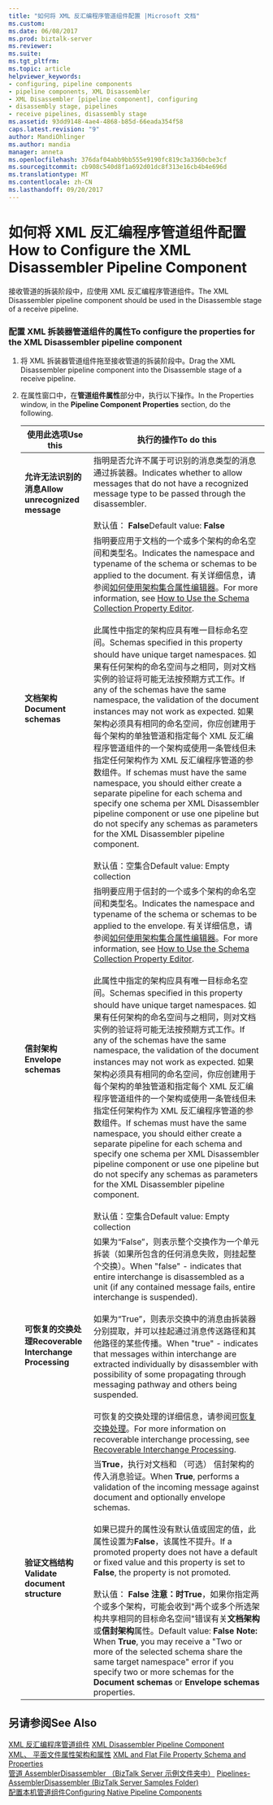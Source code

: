 ```yaml
---
title: "如何将 XML 反汇编程序管道组件配置 |Microsoft 文档"
ms.custom: 
ms.date: 06/08/2017
ms.prod: biztalk-server
ms.reviewer: 
ms.suite: 
ms.tgt_pltfrm: 
ms.topic: article
helpviewer_keywords:
- configuring, pipeline components
- pipeline components, XML Disassembler
- XML Disassembler [pipeline component], configuring
- disassembly stage, pipelines
- receive pipelines, disassembly stage
ms.assetid: 93dd9148-4ae4-4868-b85d-66eada354f58
caps.latest.revision: "9"
author: MandiOhlinger
ms.author: mandia
manager: anneta
ms.openlocfilehash: 376daf04abb9bb555e9190fc819c3a3360cbe3cf
ms.sourcegitcommit: cb908c540d8f1a692d01dc8f313e16cb4b4e696d
ms.translationtype: MT
ms.contentlocale: zh-CN
ms.lasthandoff: 09/20/2017
---
```

# <a name="how-to-configure-the-xml-disassembler-pipeline-component"></a><span data-ttu-id="d6233-102">如何将 XML 反汇编程序管道组件配置</span><span class="sxs-lookup"><span data-stu-id="d6233-102">How to Configure the XML Disassembler Pipeline Component</span></span>
<span data-ttu-id="d6233-103">接收管道的拆装阶段中，应使用 XML 反汇编程序管道组件。</span><span class="sxs-lookup"><span data-stu-id="d6233-103">The XML Disassembler pipeline component should be used in the Disassemble stage of a receive pipeline.</span></span>  
  
### <a name="to-configure-the-properties-for-the-xml-disassembler-pipeline-component"></a><span data-ttu-id="d6233-104">配置 XML 拆装器管道组件的属性</span><span class="sxs-lookup"><span data-stu-id="d6233-104">To configure the properties for the XML Disassembler pipeline component</span></span>  
  
1.  <span data-ttu-id="d6233-105">将 XML 拆装器管道组件拖至接收管道的拆装阶段中。</span><span class="sxs-lookup"><span data-stu-id="d6233-105">Drag the XML Disassembler pipeline component into the Disassemble stage of a receive pipeline.</span></span>  
  
2.  <span data-ttu-id="d6233-106">在属性窗口中，在**管道组件属性**部分中，执行以下操作。</span><span class="sxs-lookup"><span data-stu-id="d6233-106">In the Properties window, in the **Pipeline Component Properties** section, do the following.</span></span>  
  
    |<span data-ttu-id="d6233-107">使用此选项</span><span class="sxs-lookup"><span data-stu-id="d6233-107">Use this</span></span>|<span data-ttu-id="d6233-108">执行的操作</span><span class="sxs-lookup"><span data-stu-id="d6233-108">To do this</span></span>|  
    |--------------|----------------|  
    |<span data-ttu-id="d6233-109">**允许无法识别的消息**</span><span class="sxs-lookup"><span data-stu-id="d6233-109">**Allow unrecognized message**</span></span>|<span data-ttu-id="d6233-110">指明是否允许不属于可识别的消息类型的消息通过拆装器。</span><span class="sxs-lookup"><span data-stu-id="d6233-110">Indicates whether to allow messages that do not have a recognized message type to be passed through the disassembler.</span></span><br /><br /> <span data-ttu-id="d6233-111">默认值： **False**</span><span class="sxs-lookup"><span data-stu-id="d6233-111">Default value: **False**</span></span>|  
    |<span data-ttu-id="d6233-112">**文档架构**</span><span class="sxs-lookup"><span data-stu-id="d6233-112">**Document schemas**</span></span>|<span data-ttu-id="d6233-113">指明要应用于文档的一个或多个架构的命名空间和类型名。</span><span class="sxs-lookup"><span data-stu-id="d6233-113">Indicates the namespace and typename of the schema or schemas to be applied to the document.</span></span> <span data-ttu-id="d6233-114">有关详细信息，请参阅[如何使用架构集合属性编辑器](../core/how-to-use-the-schema-collection-property-editor.md)。</span><span class="sxs-lookup"><span data-stu-id="d6233-114">For more information, see [How to Use the Schema Collection Property Editor](../core/how-to-use-the-schema-collection-property-editor.md).</span></span><br /><br /> <span data-ttu-id="d6233-115">此属性中指定的架构应具有唯一目标命名空间。</span><span class="sxs-lookup"><span data-stu-id="d6233-115">Schemas specified in this property should have unique target namespaces.</span></span> <span data-ttu-id="d6233-116">如果有任何架构的命名空间与之相同，则对文档实例的验证将可能无法按预期方式工作。</span><span class="sxs-lookup"><span data-stu-id="d6233-116">If any of the schemas have the same namespace, the validation of the document instances may not work as expected.</span></span> <span data-ttu-id="d6233-117">如果架构必须具有相同的命名空间，你应创建用于每个架构的单独管道和指定每个 XML 反汇编程序管道组件的一个架构或使用一条管线但未指定任何架构作为 XML 反汇编程序管道的参数组件。</span><span class="sxs-lookup"><span data-stu-id="d6233-117">If schemas must have the same namespace, you should either create a separate pipeline for each schema and specify one schema per XML Disassembler pipeline component or use one pipeline but do not specify any schemas as parameters for the XML Disassembler pipeline component.</span></span><br /><br /> <span data-ttu-id="d6233-118">默认值：空集合</span><span class="sxs-lookup"><span data-stu-id="d6233-118">Default value: Empty collection</span></span>|  
    |<span data-ttu-id="d6233-119">**信封架构**</span><span class="sxs-lookup"><span data-stu-id="d6233-119">**Envelope schemas**</span></span>|<span data-ttu-id="d6233-120">指明要应用于信封的一个或多个架构的命名空间和类型名。</span><span class="sxs-lookup"><span data-stu-id="d6233-120">Indicates the namespace and typename of the schema or schemas to be applied to the envelope.</span></span> <span data-ttu-id="d6233-121">有关详细信息，请参阅[如何使用架构集合属性编辑器](../core/how-to-use-the-schema-collection-property-editor.md)。</span><span class="sxs-lookup"><span data-stu-id="d6233-121">For more information, see [How to Use the Schema Collection Property Editor](../core/how-to-use-the-schema-collection-property-editor.md).</span></span><br /><br /> <span data-ttu-id="d6233-122">此属性中指定的架构应具有唯一目标命名空间。</span><span class="sxs-lookup"><span data-stu-id="d6233-122">Schemas specified in this property should have unique target namespaces.</span></span> <span data-ttu-id="d6233-123">如果有任何架构的命名空间与之相同，则对文档实例的验证将可能无法按预期方式工作。</span><span class="sxs-lookup"><span data-stu-id="d6233-123">If any of the schemas have the same namespace, the validation of the document instances may not work as expected.</span></span> <span data-ttu-id="d6233-124">如果架构必须具有相同的命名空间，你应创建用于每个架构的单独管道和指定每个 XML 反汇编程序管道组件的一个架构或使用一条管线但未指定任何架构作为 XML 反汇编程序管道的参数组件。</span><span class="sxs-lookup"><span data-stu-id="d6233-124">If schemas must have the same namespace, you should either create a separate pipeline for each schema and specify one schema per XML Disassembler pipeline component or use one pipeline but do not specify any schemas as parameters for the XML Disassembler pipeline component.</span></span><br /><br /> <span data-ttu-id="d6233-125">默认值：空集合</span><span class="sxs-lookup"><span data-stu-id="d6233-125">Default value: Empty collection</span></span>|  
    |<span data-ttu-id="d6233-126">**可恢复的交换处理**</span><span class="sxs-lookup"><span data-stu-id="d6233-126">**Recoverable Interchange Processing**</span></span>|<span data-ttu-id="d6233-127">如果为“False”，则表示整个交换作为一个单元拆装（如果所包含的任何消息失败，则挂起整个交换）。</span><span class="sxs-lookup"><span data-stu-id="d6233-127">When "false" - indicates that entire interchange is disassembled as a unit (if any contained message fails, entire interchange is suspended).</span></span><br /><br /> <span data-ttu-id="d6233-128">如果为“True”，则表示交换中的消息由拆装器分别提取，并可以挂起通过消息传送路径和其他路径的某些传播。</span><span class="sxs-lookup"><span data-stu-id="d6233-128">When "true" - indicates that messages within interchange are extracted individually by disassembler with possibility of some propagating through messaging pathway and others being suspended.</span></span><br /><br /> <span data-ttu-id="d6233-129">可恢复的交换处理的详细信息，请参阅[可恢复交换处理](../core/recoverable-interchange-processing.md)。</span><span class="sxs-lookup"><span data-stu-id="d6233-129">For more information on recoverable interchange processing, see [Recoverable Interchange Processing](../core/recoverable-interchange-processing.md).</span></span>|  
    |<span data-ttu-id="d6233-130">**验证文档结构**</span><span class="sxs-lookup"><span data-stu-id="d6233-130">**Validate document structure**</span></span>|<span data-ttu-id="d6233-131">当**True**，执行对文档和 （可选） 信封架构的传入消息验证。</span><span class="sxs-lookup"><span data-stu-id="d6233-131">When **True**, performs a validation of the incoming message against document and optionally envelope schemas.</span></span><br /><br /> <span data-ttu-id="d6233-132">如果已提升的属性没有默认值或固定的值，此属性设置为**False**，该属性不提升。</span><span class="sxs-lookup"><span data-stu-id="d6233-132">If a promoted property does not have a default or fixed value and this property is set to **False**, the property is not promoted.</span></span><br /><br /> <span data-ttu-id="d6233-133">默认值： **False** **注意：**时**True**，如果你指定两个或多个架构，可能会收到"两个或多个所选架构共享相同的目标命名空间"错误有关**文档架构**或**信封架构**属性。</span><span class="sxs-lookup"><span data-stu-id="d6233-133">Default value: **False** **Note:**  When **True**, you may receive a "Two or more of the selected schema share the same target namespace" error if you specify two or more schemas for the **Document schemas** or **Envelope schemas** properties.</span></span>|  
  
## <a name="see-also"></a><span data-ttu-id="d6233-134">另请参阅</span><span class="sxs-lookup"><span data-stu-id="d6233-134">See Also</span></span>  
 <span data-ttu-id="d6233-135">[XML 反汇编程序管道组件](../core/xml-disassembler-pipeline-component.md) </span><span class="sxs-lookup"><span data-stu-id="d6233-135">[XML Disassembler Pipeline Component](../core/xml-disassembler-pipeline-component.md) </span></span>  
 <span data-ttu-id="d6233-136">[XML、 平面文件属性架构和属性](../core/xml-and-flat-file-property-schema-and-properties.md) </span><span class="sxs-lookup"><span data-stu-id="d6233-136">[XML and Flat File Property Schema and Properties](../core/xml-and-flat-file-property-schema-and-properties.md) </span></span>  
 <span data-ttu-id="d6233-137">[管道 AssemblerDisassembler （BizTalk Server 示例文件夹中）](../core/pipelines-assemblerdisassembler-biztalk-server-samples-folder.md) </span><span class="sxs-lookup"><span data-stu-id="d6233-137">[Pipelines-AssemblerDisassembler (BizTalk Server Samples Folder)](../core/pipelines-assemblerdisassembler-biztalk-server-samples-folder.md) </span></span>  
 [<span data-ttu-id="d6233-138">配置本机管道组件</span><span class="sxs-lookup"><span data-stu-id="d6233-138">Configuring Native Pipeline Components</span></span>](../core/configuring-native-pipeline-components.md)